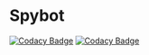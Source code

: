 # Spybot
[![Codacy Badge](https://api.codacy.com/project/badge/Grade/ea4db7e6a2524d10be338869a6be7d3d)](https://app.codacy.com/gh/SPYBOT-SE/Spybot-SE?utm_source=github.com&utm_medium=referral&utm_content=SPYBOT-SE/Spybot-SE&utm_campaign=Badge_Grade_Settings)
[![Codacy Badge](https://app.codacy.com/project/badge/Grade/af7296c0f78f4e329b3930afde58ba99)](https://www.codacy.com/gh/janick3110/Spybot/dashboard?utm_source=github.com&amp;utm_medium=referral&amp;utm_content=janick3110/Spybot&amp;utm_campaign=Badge_Grade)
